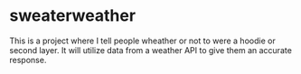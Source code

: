 # sweaterweather
This is a project where I tell people wheather or not to were a hoodie or second layer. It will utilize data from a weather API to give them an accurate response. 
